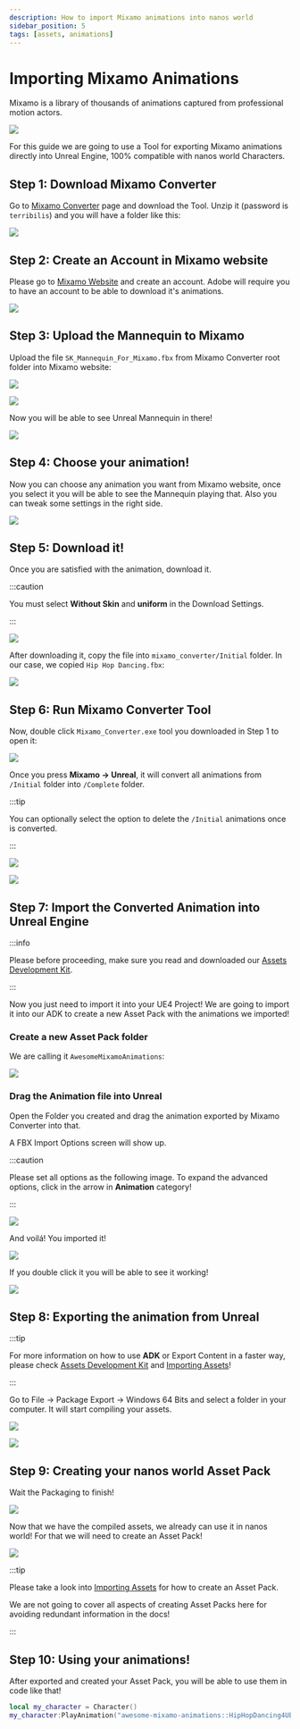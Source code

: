 ```yaml
---
description: How to import Mixamo animations into nanos world
sidebar_position: 5
tags: [assets, animations]
---
```


# Importing Mixamo Animations

Mixamo is a library of thousands of animations captured from professional motion actors.

![](/img/docs/mixamo.jpg)

For this guide we are going to use a Tool for exporting Mixamo animations directly into Unreal Engine, 100% compatible with nanos world Characters.

## Step 1: Download Mixamo Converter

Go to [Mixamo Converter](http://terribilisstudio.fr/?section=MC) page and download the Tool. Unzip it (password is `terribilis`) and you will have a folder like this:

![](/img/docs/tutorials/mixamo-02.jpg)

## Step 2: Create an Account in Mixamo website

Please go to [Mixamo Website](https://mixamo.com) and create an account. Adobe will require you to have an account to be able to download it's animations.

![](/img/docs/tutorials/mixamo-01.jpg)

## Step 3: Upload the Mannequin to Mixamo

Upload the file `SK_Mannequin_For_Mixamo.fbx` from Mixamo Converter root folder into Mixamo website:

![](/img/docs/tutorials/mixamo-03.jpg)

![](/img/docs/tutorials/mixamo-04.jpg)

Now you will be able to see Unreal Mannequin in there!

![](/img/docs/tutorials/mixamo-05.jpg)

## Step 4: Choose your animation!

Now you can choose any animation you want from Mixamo website, once you select it you will be able to see the Mannequin playing that. Also you can tweak some settings in the right side.

![](/img/docs/tutorials/mixamo-06.jpg)

## Step 5: Download it!

Once you are satisfied with the animation, download it.

:::caution

You must select **Without Skin** and **uniform** in the Download Settings.

:::

![](/img/docs/tutorials/mixamo-07.jpg)

After downloading it, copy the file into `mixamo_converter/Initial` folder. In our case, we copied `Hip Hop Dancing.fbx`:

![](/img/docs/tutorials/mixamo-08.jpg)

## Step 6: Run Mixamo Converter Tool

Now, double click `Mixamo_Converter.exe` tool you downloaded in Step 1 to open it:

![](/img/docs/tutorials/mixamo-09.jpg)

Once you press **Mixamo -> Unreal**, it will convert all animations from `/Initial` folder into `/Complete` folder.

:::tip

You can optionally select the option to delete the `/Initial` animations once is converted.

:::

![](/img/docs/tutorials/mixamo-10.jpg)

![](/img/docs/tutorials/mixamo-11.jpg)

## Step 7: Import the Converted Animation into Unreal Engine

:::info

Please before proceeding, make sure you read and downloaded our [Assets Development Kit](./assets-modding/creating-assets/adk-assets-development-kit.md).

:::

Now you just need to import it into your UE4 Project! We are going to import it into our ADK to create a new Asset Pack with the animations we imported!

### Create a new Asset Pack folder

We are calling it `AwesomeMixamoAnimations`:

![](/img/docs/tutorials/mixamo-12.jpg)

### Drag the Animation file into Unreal

Open the Folder you created and drag the animation exported by Mixamo Converter into that.

A FBX Import Options screen will show up.

:::caution

Please set all options as the following image. To expand the advanced options, click in the arrow in **Animation** category!

:::

![](/img/docs/tutorials/mixamo-13.jpg)

And voilá! You imported it!

![](/img/docs/tutorials/mixamo-14.jpg)

If you double click it you will be able to see it working!

![](/img/docs/tutorials/mixamo-15.jpg)

## Step 8: Exporting the animation from Unreal

:::tip

For more information on how to use **ADK** or Export Content in a faster way, please check [Assets Development Kit](./assets-modding/creating-assets/adk-assets-development-kit.md) and [Importing Assets](./assets-modding/creating-assets/importing-assets.md)!

:::

Go to File -> Package Export -> Windows 64 Bits and select a folder in your computer. It will start compiling your assets.

![](/img/docs/tutorials/mixamo-16.jpg)

![](/img/docs/tutorials/mixamo-17.jpg)

## Step 9: Creating your nanos world Asset Pack

Wait the Packaging to finish!

![](/img/docs/tutorials/mixamo-18.jpg)

Now that we have the compiled assets, we already can use it in nanos world! For that we will need to create an Asset Pack!

![](/img/docs/tutorials/mixamo-19.jpg)

:::tip

Please take a look into [Importing Assets](./assets-modding/creating-assets/importing-assets.md#exporting--cooking-your-assets) for how to create an Asset Pack.

We are not going to cover all aspects of creating Asset Packs here for avoiding redundant information in the docs!

:::

## Step 10: Using your animations!

After exported and created your Asset Pack, you will be able to use them in code like that!

```lua
local my_character = Character()
my_character:PlayAnimation("awesome-mixamo-animations::HipHopDancing4UE4")
```

